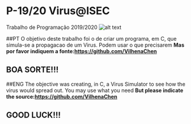 # P-19/20 Virus@ISEC
Trabalho de Programação 2019/2020
![alt text](https://cdnimages01.azureedge.net/renascenca/whatsapp_image_2020_03_20_at_13053118871a35defaultlarge_1024.jpeg)

##PT
O objetivo deste trabalho foi o de criar um programa, em C, que simula-se a propagacao de um Virus.
Podem usar o que precisarem **Mas por favor indiquem a fonte:https://github.com/VilhenaChen**
## BOA SORTE!!!

##ENG
The objective was creating, in C, a Virus Simulator to see how the virus would spread out.
You may use what you need **But please indicate the source:https://github.com/VilhenaChen**
## GOOD LUCK!!!
